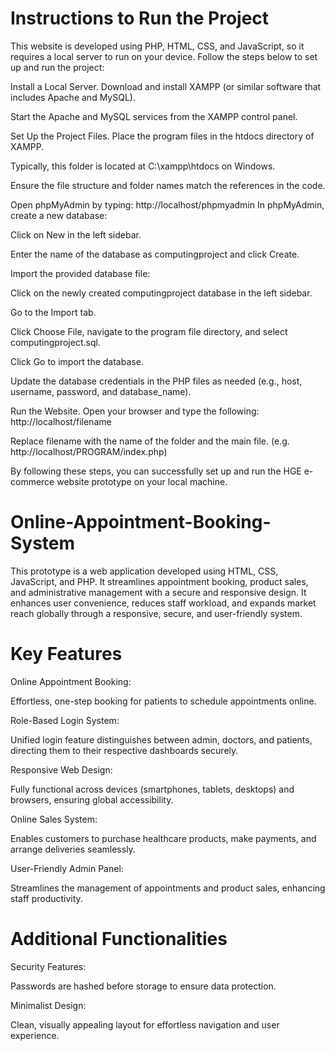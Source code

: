 # Instructions to Run the Project
This website is developed using PHP, HTML, CSS, and JavaScript, so it requires a local server to run on your device. Follow the steps below to set up and run the project:

Install a Local Server.
Download and install XAMPP (or similar software that includes Apache and MySQL).

Start the Apache and MySQL services from the XAMPP control panel.

Set Up the Project Files.
Place the program files in the htdocs directory of XAMPP.

Typically, this folder is located at C:\xampp\htdocs on Windows.

Ensure the file structure and folder names match the references in the code.

Open phpMyAdmin by typing: http://localhost/phpmyadmin
In phpMyAdmin, create a new database:

Click on New in the left sidebar.

Enter the name of the database as computingproject and click Create.

Import the provided database file:

Click on the newly created computingproject database in the left sidebar.

Go to the Import tab.

Click Choose File, navigate to the program file directory, and select computingproject.sql.

Click Go to import the database.

Update the database credentials in the PHP files as needed (e.g., host, username, password, and database_name).

Run the Website.
Open your browser and type the following: http://localhost/filename

Replace filename with the name of the folder and the main file. (e.g. http://localhost/PROGRAM/index.php)

By following these steps, you can successfully set up and run the HGE e-commerce website prototype on your local machine.

# Online-Appointment-Booking-System
This prototype is a web application developed using HTML, CSS, JavaScript, and PHP. It streamlines appointment booking, product sales, and administrative management with a secure and responsive design. It enhances user convenience, reduces staff workload, and expands market reach globally through a responsive, secure, and user-friendly system.
# Key Features

Online Appointment Booking:

Effortless, one-step booking for patients to schedule appointments online.

Role-Based Login System:

Unified login feature distinguishes between admin, doctors, and patients, directing them to their respective dashboards securely.

Responsive Web Design:

Fully functional across devices (smartphones, tablets, desktops) and browsers, ensuring global accessibility.

Online Sales System:

Enables customers to purchase healthcare products, make payments, and arrange deliveries seamlessly.

User-Friendly Admin Panel:

Streamlines the management of appointments and product sales, enhancing staff productivity.

# Additional Functionalities

Security Features:

Passwords are hashed before storage to ensure data protection.

Minimalist Design:

Clean, visually appealing layout for effortless navigation and user experience.





